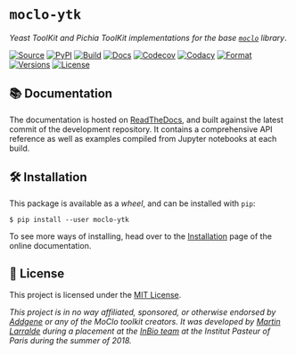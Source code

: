 # `moclo-ytk`

*Yeast ToolKit and Pichia ToolKit implementations for the base [`moclo`](https://github.com/althonos/moclo/tree/master/moclo) library*.

[![Source](https://img.shields.io/badge/source-GitHub-303030.svg?maxAge=3600&style=flat-square)](https://github.com/althonos/moclo/tree/master/moclo-ytk)
[![PyPI](https://img.shields.io/pypi/v/moclo-ytk.svg?style=flat-square&maxAge=300)](https://pypi.python.org/pypi/moclo-ytk)
[![Build](https://img.shields.io/github/workflow/status/althonos/moclo/Test?style=flat-square&maxAge=3600)](https://github.com/althonos/moclo/actions)
[![Docs](https://img.shields.io/readthedocs/moclo.svg?maxAge=3600&style=flat-square)](https://moclo.readthedocs.io/)
[![Codecov](https://img.shields.io/codecov/c/github/althonos/moclo/master.svg?style=flat-square&maxAge=600)](https://codecov.io/gh/althonos/moclo)
[![Codacy](https://img.shields.io/codacy/grade/5b29a9c0d91f4e82944a46997bd9a480/master.svg?style=flat-square&maxAge=300)](https://www.codacy.com/app/althonos/moclo)
[![Format](https://img.shields.io/pypi/format/moclo-ytk.svg?style=flat-square&maxAge=300)](https://pypi.python.org/pypi/moclo-ytk)
[![Versions](https://img.shields.io/pypi/pyversions/moclo-ytk.svg?style=flat-square&maxAge=300)](https://pypi.python.org/pypi/moclo-ytk)
[![License](https://img.shields.io/pypi/l/moclo-ytk.svg?style=flat-square&maxAge=300)](https://choosealicense.com/licenses/mit/)

## 📚 Documentation

The documentation is hosted on [ReadTheDocs](https://moclo.readthedocs.org),
and built against the latest commit of the development repository. It contains
a comprehensive API reference as well as examples compiled from Jupyter
notebooks at each build.


## 🛠️ Installation

This package is available as a *wheel*, and can be installed with ``pip``:
```console
$ pip install --user moclo-ytk
```

To see more ways of installing, head over to the
[Installation](https://moclo.readthedocs.io/en/latest/install.html)
page of the online documentation.


## 📜 License

This project is licensed under the [MIT License](http://choosealicense.com/licenses/mit/).

*This project is in no way affiliated, sponsored, or otherwise endorsed by [Addgene](https://www.addgene.org) or any of the MoClo toolkit creators.
It was developed by [Martin Larralde](https://github.com/althonos/pyhmmer)
during a placement at the [InBio team](https://research.pasteur.fr/en/team/experimental-and-computational-methods-for-modeling-cellular-processes/)
at the Institut Pasteur of Paris during the summer of 2018.*
